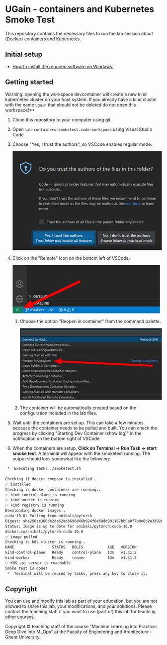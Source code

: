 # UGain - containers and Kubernetes Smoke Test

This repository contains the necessary files to run the lab session about (Docker) containers and Kubernetes.

## Initial setup

* [How to install the required software on Windows.](setup-windows.md)

## Getting started

Warning: opening the workspace devcontainer will create a new kind kubernetes cluster on your host system. If you already have a kind cluster with the name `ugain` that should not be deleted do not open this workspace!**

1. Clone this repository to your computer using git.
1. Open `lab-containers-smoketest.code-workspace` using Visual Studio Code.
1. Choose "Yes, I trust the authors", so VSCode enables regular mode.

   ![workspace-trust-dialog](images/workspace-trust-dialog.png)

1. Click on the "Remote" icon on the bottom left of VSCode.

   ![remote-button](images/remote-button.png)

   1. Choose the option "Reopen in container" from the command palette.

      ![reopen-in-container](images/reopen-in-container.png)

   1. The container will be automatically created based on the configuration included in the lab files.
1. Wait until the containers are set up. This can take a few minutes because the container needs to be pulled and built. You can check the progress by clicking "Starting Dev Container (show log)" in the notification on the bottom right of VSCode.
1. When the containers are setup, **Click on Terminal -> Run Task -> start smoke test**. A terminal will appear with the smoketest running. The output should look somewhat like the following:

```bash
 *  Executing task: ./smoketest.sh 

Checking if docker compose is installed..
✅ installed
Checking is docker containers are running..
✅ kind control plane is running
✅ kind worker is running
✅ kind registry is running
Downloading docker images..
cuda-10.0: Pulling from anibali/pytorch
Digest: sha256:e380de2da62ad6696d46b924f6e68dd901167bb5a8f7b8e8b2a3d92ef614e8b9
Status: Image is up to date for anibali/pytorch:cuda-10.0
docker.io/anibali/pytorch:cuda-10.0
✅ image pulled
Checking is k8s cluster is running..
NAME                 STATUS   ROLES           AGE   VERSION
kind-control-plane   Ready    control-plane   13m   v1.31.2
kind-worker          Ready    <none>          13m   v1.31.2
✅ K8S api server is reachable
Smoke test is done!
 *  Terminal will be reused by tasks, press any key to close it. 
```

## Copyright

You can use and modify this lab as part of your education, but you are not allowed to share this lab, your modifications, and your solutions. Please contact the teaching staff if you want to use (part of) this lab for teaching other courses.

Copyright © teaching staff of the course "Machine Learning into Practice: Deep Dive into MLOps" at the Faculty of Engineering and Architecture - Ghent University.
